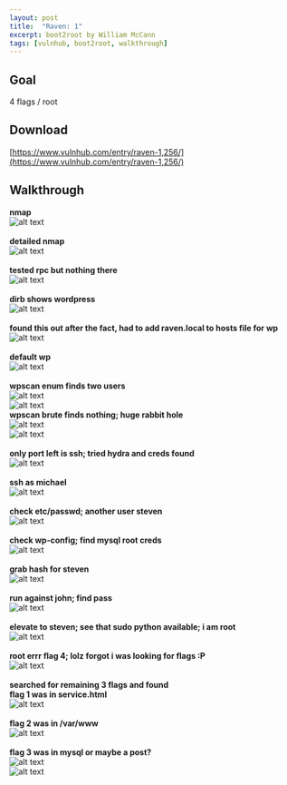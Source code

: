 ```yaml
---
layout: post
title:  "Raven: 1"
excerpt: boot2root by William McCann
tags: [vulnhub, boot2root, walkthrough]
---
```


## Goal
4 flags / root

## Download
[https://www.vulnhub.com/entry/raven-1,256/](https://www.vulnhub.com/entry/raven-1,256/)

## Walkthrough
**nmap**
<br>![alt text](../vulnhub/Raven_1/nmap.png)
<br><br>
**detailed nmap**
<br>![alt text](../vulnhub/Raven_1/nmap-detail.png)
<br><br>
**tested rpc but nothing there**
<br>![alt text](../vulnhub/Raven_1/showmount.png)
<br><br>
**dirb shows wordpress**
<br>![alt text](../vulnhub/Raven_1/dirb.png)
<br><br>
**found this out after the fact, had to add raven.local to hosts file for wp**
<br>![alt text](../vulnhub/Raven_1/hostsfile.png)
<br><br>
**default wp**
<br>![alt text](../vulnhub/Raven_1/defaultwp.png)
<br><br>
**wpscan enum finds two users**
<br>![alt text](../vulnhub/Raven_1/wpenum1.png)
<br>![alt text](../vulnhub/Raven_1/wpenum2.png)
<br>
**wpscan brute finds nothing; huge rabbit hole**
<br>![alt text](../vulnhub/Raven_1/wpbrute1.png)
<br>![alt text](../vulnhub/Raven_1/wpbrute2.png)
<br><br>
**only port left is ssh; tried hydra and creds found**
<br>![alt text](../vulnhub/Raven_1/hydra.png)
<br><br>
**ssh as michael**
<br>![alt text](../vulnhub/Raven_1/sshmichael.png)
<br><br>
**check etc/passwd; another user steven**
<br>![alt text](../vulnhub/Raven_1/etcpasswd.png)
<br><br>
**check wp-config; find mysql root creds**
<br>![alt text](../vulnhub/Raven_1/wpconfig.png)
<br><br>
**grab hash for steven**
<br>![alt text](../vulnhub/Raven_1/mysql.png)
<br><br>
**run against john; find pass**
<br>![alt text](../vulnhub/Raven_1/john_steven.png)
<br><br>
**elevate to steven; see that sudo python available; i am root**
<br>![alt text](../vulnhub/Raven_1/sudopython.png)
<br><br>
**root errr flag 4; lolz forgot i was looking for flags :P**
<br>![alt text](../vulnhub/Raven_1/flag4.png)
<br><br>
**searched for remaining 3 flags and found**
<br>**flag 1 was in service.html**
<br>![alt text](../vulnhub/Raven_1/flag1.png)
<br><br>**flag 2 was in /var/www**
<br>![alt text](../vulnhub/Raven_1/flag2.png)
<br><br>**flag 3 was in mysql or maybe a post?**
<br>![alt text](../vulnhub/Raven_1/flag3_1.png)
<br>![alt text](../vulnhub/Raven_1/flag3_2.png)
